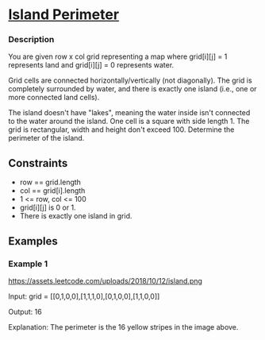  # [Island Perimeter](https://leetcode.com/problems/island-perimeter/)

### Description

You are given row x col grid representing a map where grid[i][j] = 1 represents land and grid[i][j] = 0 represents water.

Grid cells are connected horizontally/vertically (not diagonally). The grid is completely surrounded by water, and there is exactly one island (i.e., one or more connected land cells).

The island doesn't have "lakes", meaning the water inside isn't connected to the water around the island. One cell is a square with side length 1. The grid is rectangular, width and height don't exceed 100. Determine the perimeter of the island.


## Constraints

- row == grid.length
- col == grid[i].length
- 1 <= row, col <= 100
- grid[i][j] is 0 or 1.
- There is exactly one island in grid.

## Examples

### Example 1
https://assets.leetcode.com/uploads/2018/10/12/island.png

Input: grid = [[0,1,0,0],[1,1,1,0],[0,1,0,0],[1,1,0,0]]

Output: 16

Explanation: The perimeter is the 16 yellow stripes in the image above.

